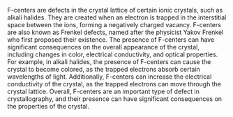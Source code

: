 F-centers are defects in the crystal lattice of certain ionic crystals, such as alkali halides. They are created when an electron is trapped in the interstitial space between the ions, forming a negatively charged vacancy. F-centers are also known as Frenkel defects, named after the physicist Yakov Frenkel who first proposed their existence. The presence of F-centers can have significant consequences on the overall appearance of the crystal, including changes in color, electrical conductivity, and optical properties. For example, in alkali halides, the presence of F-centers can cause the crystal to become colored, as the trapped electrons absorb certain wavelengths of light. Additionally, F-centers can increase the electrical conductivity of the crystal, as the trapped electrons can move through the crystal lattice. Overall, F-centers are an important type of defect in crystallography, and their presence can have significant consequences on the properties of the crystal.